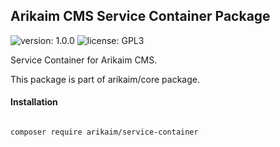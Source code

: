 ## Arikaim CMS Service Container Package
![version: 1.0.0](https://img.shields.io/github/release/arikaim/service-container.svg)
![license: GPL3](https://img.shields.io/badge/License-GPLv3-blue.svg)

Service Container for Arikaim CMS.

This package is part of arikaim/core package.


#### Installation

```sh

composer require arikaim/service-container

```

